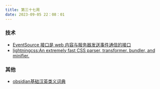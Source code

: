 ```yaml
---
title: 第三十七周
date: 2023-09-05 22：08：01
---
```


### 技术
- [EventSource 接口是 web 内容与服务器发送事件通信的接口](https://developer.mozilla.org/zh-CN/docs/Web/API/EventSource)
- [lightningcss:An extremely fast CSS parser, transformer, bundler, and minifier.
](https://lightningcss.dev/)
### 其他

- [obsidian基础汉英类义词典](https://publish.obsidian.md/thesaurus/%E8%8B%B1%E8%AF%AD%E8%AF%8D%E4%B9%89%E5%88%86%E7%B1%BB%E6%95%B0%E6%8D%AE%E5%BA%93%EF%BC%88%E5%A4%A7%E5%AD%A6%E7%89%88%EF%BC%89/00%E6%80%BB%E7%9B%AE%E5%BD%95/000%E6%80%BB%E7%9B%AE%E5%BD%95%E5%85%A8%E8%A7%88)
